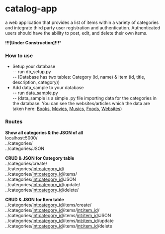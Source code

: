 # catalog-app
a web application that provides a list of items within a variety of categories and integrate third party user registration and authentication. Authenticated users should have the ability to post, edit, and delete their own items.  

**!!![Under Construction]!!!***  

### How to use  
- Setup your database  
-- run db_setup.py  
-- (Database has two tables: Category (id, name) & Item (id, title, description, category))
- Add data_sample to your database  
-- run data_sample.py  
-- (data_sample is a simple .py file importing data for the categories in the database. You can see the websites/articles which the data are taken here: 
[Books](https://www.weforum.org/agenda/2015/11/the-20-most-influential-books-in-history/), 
[Movies](http://www.imdb.com/chart/top), 
[Musics](https://theculturetrip.com/north-america/articles/the-10-influential-songs-that-changed-the-world/), 
[Foods](http://www.cnn.com/travel/article/world-best-food-dishes/index.html), 
[Websites](https://en.wikipedia.org/wiki/List_of_most-popular_websites))  
  

### Routes  
  
**Show all categories & the JSON of all**  
localhost:5000/  
../categories/  
../categories/JSON  
  
**CRUD & JSON for Category table**    
../categories/create/  
../categories/<int:category_id>/  
../categories/<int:category_id>/items/  
../categories/<int:category_id>/JSON  
../categories/<int:category_id>/update/  
../categories/<int:category_id>/delete/  
  
**CRUD & JSON for Item table**  
../categories/<int:category_id>/items/create/  
../categories/<int:category_id>/items/<int:item_id>/  
../categories/<int:category_id>/items/<int:item_id>/JSON  
../categories/<int:category_id>/items/<int:item_id>/update  
../categories/<int:category_id>/items/<int:item_id>/delete
